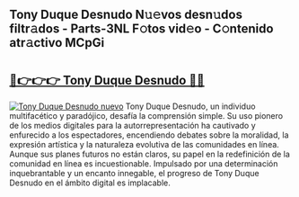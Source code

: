 ## Tony Duque Desnudo N𝚞𝚎vos desn𝚞dos filtr𝚊dos - Parts-3NL F𝚘tos vid𝚎o - C𝚘ntenido atr𝚊ctivo MCpGi

# <h2><a href="http://mb6ign.tromn.icu/?c=Tony+Duque+Desnudo">🔗👉👉👉 Tony Duque Desnudo 🔗🔗</a></h2>

[![Tony Duque Desnudo nuevo](https://i.imgur.com/pEAQMta.gif)](http://mb6ign.tromn.icu/?c=Tony+Duque+Desnudo)
Tony Duque Desnudo, un individuo multifacético y paradójico, desafía la comprensión simple. Su uso pionero de los medios digitales para la autorrepresentación ha cautivado y enfurecido a los espectadores, encendiendo debates sobre la moralidad, la expresión artística y la naturaleza evolutiva de las comunidades en línea. Aunque sus planes futuros no están claros, su papel en la redefinición de la comunidad en línea es incuestionable. Impulsado por una determinación inquebrantable y un encanto innegable, el progreso de Tony Duque Desnudo en el ámbito digital es implacable.
